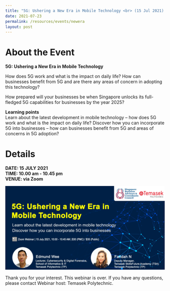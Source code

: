 ```yaml
---
title: "5G: Ushering a New Era in Mobile Technology <br> (15 Jul 2021) "
date: 2021-07-23
permalink: /resources/events/newera
layout: post
---
```


# About the Event
**5G: Ushering a New Era in Mobile Technology**

How does 5G work and what is the impact on daily life? How can businesses benefit from 5G and are there any areas of concern in adopting this technology?

How prepared will your businesses be when Singapore unlocks its full-fledged 5G capabilities for businesses by the year 2025?

**Learning points**<br>
Learn about the latest development in mobile technology – how does 5G work and what is the impact on daily life?
Discover how you can incorporate 5G into businesses – how can businesses benefit from 5G and areas of concerns in 5G adoption?

# Details
**DATE: 15 JULY 2021 <br> 
TIME: 10.00 am - 10.45 pm <br> 
VENUE: via Zoom**

![Alt text for image on Isomer site](/images/events/events/5G%20Ushering%20a%20New%20Era%20in%20Mobile%20Technology.png)

Thank you for your interest. This webinar is over. If you have any questions, please contact Webinar host: Temasek Polytechnic.